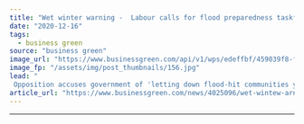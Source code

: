 ```yaml
---
title: "Wet winter warning -  Labour calls for flood preparedness taskforce"
date: "2020-12-16"
tags: 
  - business green
source: "business green"
image_url: "https://www.businessgreen.com/api/v1/wps/edeffbf/459039f8-f1dc-43d7-992a-44b0c002ae76/6/floods-cyclist-185x114.jpg"
image_fp: "/assets/img/post_thumbnails/156.jpg"
lead: "
 Opposition accuses government of 'letting down flood-hit communities yet again' as new analysis suggests flood recovery grants have not been fully distributed ..."
article_url: "https://www.businessgreen.com/news/4025096/wet-wintew-arnings-labour-calls-flood-preparedness-taskforce"
---
```


---
